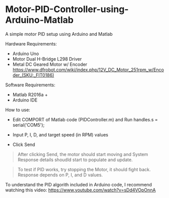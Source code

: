 # Motor-PID-Controller-using-Arduino-Matlab
A simple motor PID setup using Arduino and Matlab

Hardware Requirements:
* Arduino Uno
* Motor Dual H-Bridge L298 Driver
* Metal DC Geared Motor w/ Encoder https://www.dfrobot.com/wiki/index.php/12V_DC_Motor_251rpm_w/Encoder_(SKU:_FIT0186)

Software Requirements:
* Matlab R2016a +
* Arduino IDE


How to use:
* Edit COMPORT of Matlab code (PIDController.m) and Run
handles.s = serial('COM5');

* Input P, I, D, and target speed (in RPM) values

* Click Send 

> After clicking Send, the motor should start moving and System Response details shoudld start to populate and update.

> To test if PID works, try stopping the Motor, it should fight back. Response depends on P, I, and D values.

To understand the PID algorith included in Arduino code, I recommend watching this video: https://www.youtube.com/watch?v=sDd4VOpOnnA
